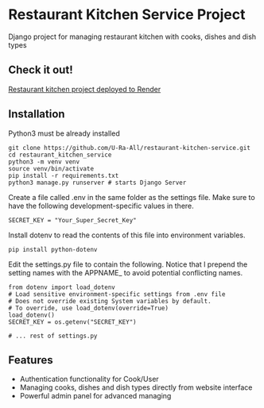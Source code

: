 # Restaurant Kitchen Service Project

Django project for managing restaurant kitchen with cooks, dishes and dish types

## Check it out!

[Restaurant kitchen project deployed to Render](PASTE_LINK_HERE)

## Installation

Python3 must be already installed

```shell
git clone https://github.com/U-Ra-All/restaurant-kitchen-service.git
cd restaurant_kitchen_service
python3 -m venv venv
source venv/bin/activate
pip install -r requirements.txt
python3 manage.py runserver # starts Django Server
```

Create a file called .env in the same folder as the settings file. 
Make sure to have the following development-specific values in there.

```shell
SECRET_KEY = "Your_Super_Secret_Key"
```

Install dotenv to read the contents 
of this file into environment variables.

```shell
pip install python-dotenv
```

Edit the settings.py file to contain the following. 
Notice that I prepend the setting names with the APPNAME_ 
to avoid potential conflicting names.

```shell
from dotenv import load_dotenv
# Load sensitive environment-specific settings from .env file
# Does not override existing System variables by default.
# To override, use load_dotenv(override=True)
load_dotenv()
SECRET_KEY = os.getenv("SECRET_KEY")

# ... rest of settings.py
```

## Features

* Authentication functionality for Cook/User
* Managing cooks, dishes and dish types directly from website interface
* Powerful admin panel for advanced managing
